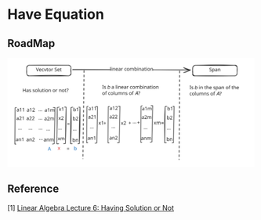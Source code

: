 # Have Equation

## RoadMap

<img src="../../../.gitbook/assets/file.excalidraw.svg" alt="" class="gitbook-drawing">



## Reference

\[1] [Linear Algebra Lecture 6: Having Solution or Not](https://www.youtube.com/watch?v=-E67rZSjTNI\&list=PLJV\_el3uVTsNmr39gwbyV-0KjULUsN7fW\&index=6)
